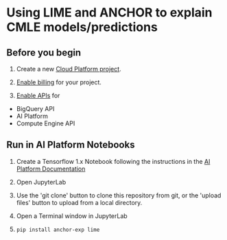 # Using LIME and ANCHOR to explain CMLE models/predictions

## Before you begin

1. Create a new [Cloud Platform project](https://console.cloud.google.com/projectcreate).

2. [Enable billing](https://support.google.com/cloud/answer/6293499#enable-billing)
   for your project.

3. [Enable APIs](https://console.cloud.google.com/apis/dashboard) for
  * BigQuery API
  * AI Platform
  * Compute Engine API


## Run in AI Platform Notebooks

1. Create a Tensorflow 1.x Notebook following the instructions in the [AI Platform Documentation](https://cloud.google.com/ml-engine/docs/notebooks/create-new)

2. Open JupyterLab

3. Use the 'git clone' button to clone this repository from git, or the 'upload files' button to upload from a local directory.

4. Open a Terminal window in JupyterLab

5. ```pip install anchor-exp lime```
